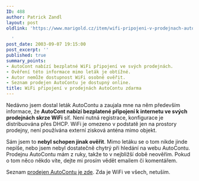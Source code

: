```yaml
---
ID: 488
author: Patrick Zandl
layout: post
oldlink: 'https://www.marigold.cz/item/wifi-pripojeni-v-prodejnach-autocontu-zdarma

  '
post_date: 2003-09-07 19:15:00
post_excerpt: ''
published: true
summary_points:
- AutoCont nabízí bezplatné WiFi připojení ve svých prodejnách.
- Ověření této informace mimo leták je obtížné.
- Autor nemůže dostupnost WiFi osobně ověřit.
- Seznam prodejen AutoContu je dostupný online.
title: WiFi připojení v prodejnách AutoContu zdarma
---
```


<p>
Nedávno jsem dostal leták AutoContu a zaujala mne na něm především informace, že <STRONG>AutoCont nabízí bezplatené připojení k internetu ve svých prodejnách skrze WiFi</STRONG> síť. Není nutná registrace, konfigurace je distribuována přes DHCP. WiFi je omezeno v podstatě jen na prostory prodejny, není používána externí zisková anténa mimo objekt.</p>

<p>
Sám jsem to <STRONG>nebyl schopen jinak ověřit</STRONG>. Mimo letáku se o tom nikde jinde nepíše, nebo jsem nebyl dostatečně chytrý při hledání na webu AutoContu. Prodejnu AutoContu mám z ruky, takže to v nejbližší době neověřím. Pokud o tom něco někdo víte, dejte mi prosím vědět emailem či komentářem. </p>

<p>
Seznam <A href="http://www.autocont.cz/prod_serv.asp?pncsid=32AEDF09-307D-42E4-83B3-CBBE00F993ED" target=_blank>prodejen AutoContu je zde</A>. Zda je WiFi ve všech, netuším. </p>